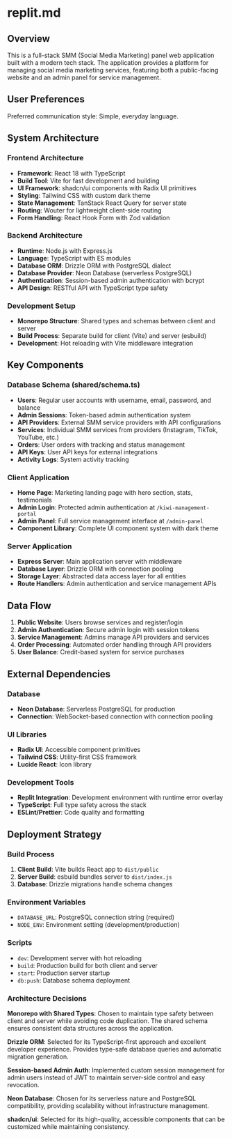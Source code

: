 # replit.md

## Overview

This is a full-stack SMM (Social Media Marketing) panel web application built with a modern tech stack. The application provides a platform for managing social media marketing services, featuring both a public-facing website and an admin panel for service management.

## User Preferences

Preferred communication style: Simple, everyday language.

## System Architecture

### Frontend Architecture
- **Framework**: React 18 with TypeScript
- **Build Tool**: Vite for fast development and building
- **UI Framework**: shadcn/ui components with Radix UI primitives
- **Styling**: Tailwind CSS with custom dark theme
- **State Management**: TanStack React Query for server state
- **Routing**: Wouter for lightweight client-side routing
- **Form Handling**: React Hook Form with Zod validation

### Backend Architecture
- **Runtime**: Node.js with Express.js
- **Language**: TypeScript with ES modules
- **Database ORM**: Drizzle ORM with PostgreSQL dialect
- **Database Provider**: Neon Database (serverless PostgreSQL)
- **Authentication**: Session-based admin authentication with bcrypt
- **API Design**: RESTful API with TypeScript type safety

### Development Setup
- **Monorepo Structure**: Shared types and schemas between client and server
- **Build Process**: Separate build for client (Vite) and server (esbuild)
- **Development**: Hot reloading with Vite middleware integration

## Key Components

### Database Schema (shared/schema.ts)
- **Users**: Regular user accounts with username, email, password, and balance
- **Admin Sessions**: Token-based admin authentication system
- **API Providers**: External SMM service providers with API configurations
- **Services**: Individual SMM services from providers (Instagram, TikTok, YouTube, etc.)
- **Orders**: User orders with tracking and status management
- **API Keys**: User API keys for external integrations
- **Activity Logs**: System activity tracking

### Client Application
- **Home Page**: Marketing landing page with hero section, stats, testimonials
- **Admin Login**: Protected admin authentication at `/kiwi-management-portal`
- **Admin Panel**: Full service management interface at `/admin-panel`
- **Component Library**: Complete UI component system with dark theme

### Server Application
- **Express Server**: Main application server with middleware
- **Database Layer**: Drizzle ORM with connection pooling
- **Storage Layer**: Abstracted data access layer for all entities
- **Route Handlers**: Admin authentication and service management APIs

## Data Flow

1. **Public Website**: Users browse services and register/login
2. **Admin Authentication**: Secure admin login with session tokens
3. **Service Management**: Admins manage API providers and services
4. **Order Processing**: Automated order handling through API providers
5. **User Balance**: Credit-based system for service purchases

## External Dependencies

### Database
- **Neon Database**: Serverless PostgreSQL for production
- **Connection**: WebSocket-based connection with connection pooling

### UI Libraries
- **Radix UI**: Accessible component primitives
- **Tailwind CSS**: Utility-first CSS framework
- **Lucide React**: Icon library

### Development Tools
- **Replit Integration**: Development environment with runtime error overlay
- **TypeScript**: Full type safety across the stack
- **ESLint/Prettier**: Code quality and formatting

## Deployment Strategy

### Build Process
1. **Client Build**: Vite builds React app to `dist/public`
2. **Server Build**: esbuild bundles server to `dist/index.js`
3. **Database**: Drizzle migrations handle schema changes

### Environment Variables
- `DATABASE_URL`: PostgreSQL connection string (required)
- `NODE_ENV`: Environment setting (development/production)

### Scripts
- `dev`: Development server with hot reloading
- `build`: Production build for both client and server
- `start`: Production server startup
- `db:push`: Database schema deployment

### Architecture Decisions

**Monorepo with Shared Types**: Chosen to maintain type safety between client and server while avoiding code duplication. The shared schema ensures consistent data structures across the application.

**Drizzle ORM**: Selected for its TypeScript-first approach and excellent developer experience. Provides type-safe database queries and automatic migration generation.

**Session-based Admin Auth**: Implemented custom session management for admin users instead of JWT to maintain server-side control and easy revocation.

**Neon Database**: Chosen for its serverless nature and PostgreSQL compatibility, providing scalability without infrastructure management.

**shadcn/ui**: Selected for its high-quality, accessible components that can be customized while maintaining consistency.